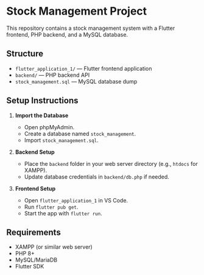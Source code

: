 # Stock Management Project

This repository contains a stock management system with a Flutter frontend, PHP backend, and a MySQL database.

## Structure

- `flutter_application_1/` — Flutter frontend application
- `backend/` — PHP backend API
- `stock_management.sql` — MySQL database dump

## Setup Instructions

1. **Import the Database**
   - Open phpMyAdmin.
   - Create a database named `stock_management`.
   - Import `stock_management.sql`.

2. **Backend Setup**
   - Place the `backend` folder in your web server directory (e.g., `htdocs` for XAMPP).
   - Update database credentials in `backend/db.php` if needed.

3. **Frontend Setup**
   - Open `flutter_application_1` in VS Code.
   - Run `flutter pub get`.
   - Start the app with `flutter run`.

## Requirements

- XAMPP (or similar web server)
- PHP 8+
- MySQL/MariaDB
- Flutter SDK
